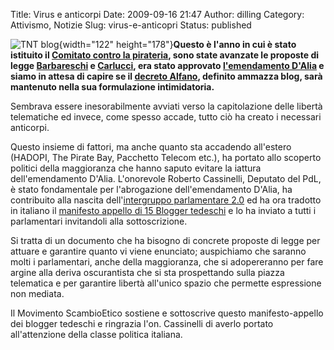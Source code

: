 Title: Virus e anticorpi
Date: 2009-09-16 21:47
Author: dilling
Category: Attivismo, Notizie
Slug: virus-e-anticopri
Status: published

![TNT blog](http://www.termeditrescore.it/images/difese2.jpg){width="122" height="178"}**Questo è l'anno in cui è stato istituito il [Comitato contro la pirateria](http://www.corriere.it/economia/09_gennaio_14/lotta_pirateria_comitato_governo_2e0c52c6-e254-11dd-b227-00144f02aabc.shtml), sono state avanzate le proposte di legge [Barbareschi](http://punto-informatico.it/2556139/PI/News/diritto-autore-quella-proposta-barbareschi.aspx) e [Carlucci](http://punto-informatico.it/2553740/PI/Brevi/ddl-carlucci-fuori-anonimi-dalla-rete.aspx), era stato approvato [l'emendamento D'Alia](http://robertocassinelli.blogspot.com/2009/04/lemendamento-dalia-non-esiste-piu.html) e siamo in attesa di capire se il [decreto Alfano](http://yanfry.wordpress.com/2009/07/13/la-rete-in-piazza-contro-il-decreto-alfano-sulle-intercettazioni/), definito ammazza blog, sarà mantenuto nella sua formulazione intimidatoria.**

  
<!--more-->  
Sembrava essere inesorabilmente avviati verso la capitolazione delle libertà telematiche ed invece, come spesso accade, tutto ciò ha creato i necessari anticorpi.

Questo insieme di fattori, ma anche quanto sta accadendo all'estero (HADOPI, The Pirate Bay, Pacchetto Telecom etc.), ha portato allo scoperto politici della maggioranza che hanno saputo evitare la iattura dell'emendamento D'Alia. L'onorevole Roberto Cassinelli, Deputato del PdL, è stato fondamentale per l'abrogazione dell'emendamento D'Alia, ha contribuito alla nascita dell'[intergruppo parlamentare 2.0](http://camere2punto0.wordpress.com/) ed ha ora tradotto in italiano il [manifesto appello di 15 Blogger tedeschi](http://robertocassinelli.blogspot.com/2009/09/sottoscriviamo-il-manifesto-di-internet.html) e lo ha inviato a tutti i parlamentari invitandoli alla sottoscrizione.

Si tratta di un documento che ha bisogno di concrete proposte di legge per attuare e garantire quanto vi viene enunciato; auspichiamo che saranno molti i parlamentari, anche della maggioranza, che si adopereranno per fare argine alla deriva oscurantista che si sta prospettando sulla piazza telematica e per garantire libertà all'unico spazio che permette espressione non mediata.

Il Movimento ScambioEtico sostiene e sottoscrive questo manifesto-appello dei blogger tedeschi e ringrazia l'on. Cassinelli di averlo portato all'attenzione della classe politica italiana.
